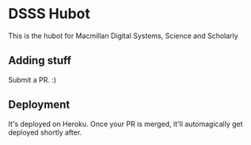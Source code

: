 
# DSSS Hubot

This is the hubot for Macmillan Digital Systems, Science and Scholarly

## Adding stuff

Submit a PR. :)

## Deployment

It's deployed on Heroku.  Once your PR is merged, it'll automagically get deployed shortly after.
